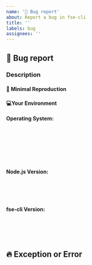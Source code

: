 ```yaml
---
name: '🐞 Bug report'
about: Report a bug in fse-cli
title: ''
labels: bug
assignees: ''
---
```


## 🐞 Bug report

### Description

#### 🔬 Minimal Reproduction

#### 💻Your Environment

**Operating System:**

<pre><code>
<!-- under Linux or Mac OS X, run `uname -a` -->
<!-- under Linux running `lsb_release -a` or `cat /etc/os-release` can also gives relevant data -->
<!-- under Windows run `systeminfo` -->
<!-- then paste output below -->
<!-- ✍️-->

</code></pre>

**Node.js Version:**

<pre><code>
<!-- run `node --version` and paste output below -->
<!-- ✍️-->

</code></pre>

**fse-cli Version:**

<pre><code>
<!-- Check `package.json` and paste output below -->
<!-- ✍️-->

</code></pre>

## 🔥 Exception or Error

<pre><code>
<!-- If the issue is accompanied by an exception or an error, please share it below: -->
<!-- ✍️-->
</code></pre>
